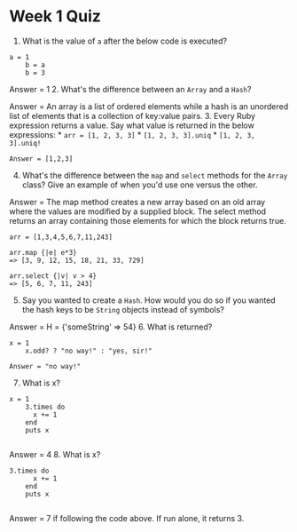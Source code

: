 # Week 1 Quiz
1. What is the value of `a` after the below code is executed?
  <pre><code>a = 1
    b = a
    b = 3</code></pre>
 
  Answer = 1
2. What's the difference between an `Array` and a `Hash`?

Answer = An array is a list of ordered elements while a hash is an unordered list of elements that is a collection of key:value pairs.
3. Every Ruby expression returns a value. Say what value is returned in the below expressions:
    * `arr = [1, 2, 3, 3]`
    * `[1, 2, 3, 3].uniq`
    * `[1, 2, 3, 3].uniq!`

    Answer = [1,2,3]
4. What's the difference between the `map` and `select` methods for the `Array` class? Give an example of when you'd use one versus the other.

  Answer = The map method creates a new array based on an old array where the values are modified by a supplied block. The select method returns an array containing those elements for which the block returns true.

    arr = [1,3,4,5,6,7,11,243]
    
    arr.map {|e| e*3}
    => [3, 9, 12, 15, 18, 21, 33, 729] 

    arr.select {|v| v > 4}
    => [5, 6, 7, 11, 243] 
5. Say you wanted to create a `Hash`. How would you do so if you wanted the hash keys to be `String` objects instead of symbols?
  
  Answer = H = {'someString' => 54}
6. What is returned?
  <pre><code>x = 1
    x.odd? ? "no way!" : "yes, sir!"</code></pre>
    
    Answer = "no way!"
7. What is x?
  <pre><code>x = 1
    3.times do
      x += 1
    end
    puts x
  </code></pre>
  
  Answer = 4
8. What is x?
  <pre><code>3.times do
      x += 1
    end
    puts x
  </code></pre>
  
  Answer = 7 if following the code above. If run alone, it returns 3.